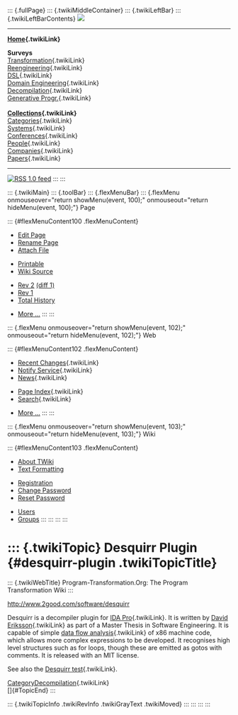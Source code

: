 ::: {.fullPage}
::: {.twikiMiddleContainer}
::: {.twikiLeftBar}
::: {.twikiLeftBarContents}
![](../pub/transformation.gif)

------------------------------------------------------------------------

**[Home](WebHome){.twikiLink}**

**Surveys**\
[Transformation](ProgramTransformation){.twikiLink}\
[Reengineering](ReengineeringWiki){.twikiLink}\
[DSL](DomainSpecificLanguages){.twikiLink}\
[Domain Engineering](DomainEngineering){.twikiLink}\
[Decompilation](DeCompilation){.twikiLink}\
[Generative Progr.](GenerativeProgrammingWiki){.twikiLink}\
\
**[Collections](CategoryCollection){.twikiLink}**\
[Categories](CategoryCategory){.twikiLink}\
[Systems](TransformationSystems){.twikiLink}\
[Conferences](TransformationConferences){.twikiLink}\
[People](TransformationPeople){.twikiLink}\
[Companies](TransformationCompanies){.twikiLink}\
[Papers](CategoryPaper){.twikiLink}

------------------------------------------------------------------------

[![](../pub/rss.gif "RSS 1.0 feed")](WebRss@skin=rss)
:::
:::

::: {.twikiMain}
::: {.toolBar}
::: {.flexMenuBar}
::: {.flexMenu onmouseover="return showMenu(event, 100);" onmouseout="return hideMenu(event, 100);"}
Page

::: {#flexMenuContent100 .flexMenuContent}
-   [Edit
    Page](http://www.program-transformation.org/edit/Transform/DesquirrPlugin?t=1536826469)
-   [Rename
    Page](http://www.program-transformation.org/rename/Transform/DesquirrPlugin)
-   [Attach
    File](http://www.program-transformation.org/attach/Transform/DesquirrPlugin)

<!-- -->

-   [Printable](http://www.program-transformation.org/view/Transform/DesquirrPlugin?skin=print.pattern)
-   [Wiki
    Source](http://www.program-transformation.org/view/Transform/DesquirrPlugin?skin=text&raw=on&contenttype=text/plain)

<!-- -->

-   [Rev
    2](http://www.program-transformation.org/view/Transform/DesquirrPlugin?rev=1.2)
    [(diff 1)](http://www.program-transformation.org/rdiff/Transform/DesquirrPlugin?rev1=1.2&rev2=1.1)
-   [Rev
    1](http://www.program-transformation.org/view/Transform/DesquirrPlugin?rev=1.1)
-   [Total
    History](http://www.program-transformation.org/rdiff/Transform/DesquirrPlugin)

<!-- -->

-   [More
    \...](http://www.program-transformation.org/oops/Transform/DesquirrPlugin?template=oopsmore&param1=1.2&param2=1.2)
:::
:::

::: {.flexMenu onmouseover="return showMenu(event, 102);" onmouseout="return hideMenu(event, 102);"}
Web

::: {#flexMenuContent102 .flexMenuContent}
-   [Recent Changes](WebChanges){.twikiLink}
-   [Notify Service](WebNotify){.twikiLink}
-   [News](WebNews){.twikiLink}

<!-- -->

-   [Page Index](WebIndex){.twikiLink}
-   [Search](WebSearch){.twikiLink}

<!-- -->

-   [More
    \...](http://www.program-transformation.org/oops/Transform/DesquirrPlugin?template=oopsmore&param1=1.2&param2=1.2)
:::
:::

::: {.flexMenu onmouseover="return showMenu(event, 103);" onmouseout="return hideMenu(event, 103);"}
Wiki

::: {#flexMenuContent103 .flexMenuContent}
-   [About
    TWiki](http://www.program-transformation.org/view/TWiki/WebHome)
-   [Text
    Formatting](http://www.program-transformation.org/view/TWiki/TextFormattingRules)

<!-- -->

-   [Registration](http://www.program-transformation.org/view/TWiki/TWikiRegistration)
-   [Change
    Password](http://www.program-transformation.org/view/TWiki/ChangePassword)
-   [Reset
    Password](http://www.program-transformation.org/view/TWiki/ResetPassword)

<!-- -->

-   [Users](http://www.program-transformation.org/view/Main/TWikiUsers)
-   [Groups](http://www.program-transformation.org/view/Main/TWikiGroups)
:::
:::
:::
:::

::: {.twikiTopic}
Desquirr Plugin {#desquirr-plugin .twikiTopicTitle}
===============

::: {.twikiWebTitle}
Program-Transformation.Org: The Program Transformation Wiki
:::

<http://www.2good.com/software/desquirr>

Desquirr is a decompiler plugin for [IDA Pro](IDAPro){.twikiLink}. It is
written by [David Eriksson](DavidEriksson){.twikiLink} as part of a
Master Thesis in Software Engineering. It is capable of simple [data
flow analysis](DataFlowAnalysis){.twikiLink} of x86 machine code, which
allows more complex expressions to be developed. It recognises high
level structures such as for loops, though these are emitted as gotos
with comments. It is released with an MIT license.

See also the [Desquirr test](DecompilerDesquirrTest){.twikiLink}.

[CategoryDecompilation](CategoryDecompilation){.twikiLink}\
[]{#TopicEnd}
:::

::: {.twikiTopicInfo .twikiRevInfo .twikiGrayText .twikiMoved}
:::
:::
:::
:::
